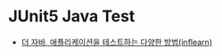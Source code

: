 # JUnit5 Java Test

- [더 자바, 애플리케이션을 테스트하는 다양한 방법(inflearn)](https://www.inflearn.com/course/the-java-application-test)